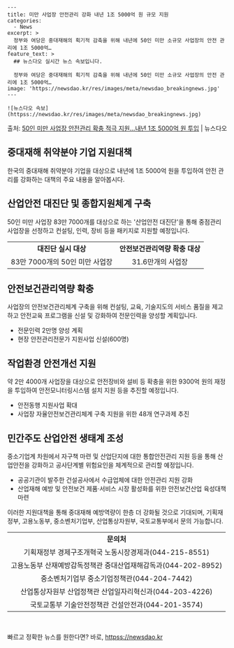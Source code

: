     ---
    title: 미만 사업장 안전관리 강화 내년 1조 5000억 원 규모 지원
    categories:
      - News
    excerpt: >
      정부와 여당은 중대재해의 획기적 감축을 위해 내년에 50인 미만 소규모 사업장의 안전 관리에 1조 5000억…
    feature_text: >
      ## 뉴스다오 실시간 뉴스 속보입니다.
    
      정부와 여당은 중대재해의 획기적 감축을 위해 내년에 50인 미만 소규모 사업장의 안전 관리에 1조 5000억…
    image: 'https://newsdao.kr/res/images/meta/newsdao_breakingnews.jpg'
    ---
    
    ![뉴스다오 속보](httpss://newsdao.kr/res/images/meta/newsdao_breakingnews.jpg)

<p>출처: <a href="httpss://newsdao.kr/2883" rel="dofollow">50인 미만 사업장 안전관리 확충 적극 지원…내년 1조 5000억 원 투입</a> | 뉴스다오</p>

<h2 data-ke-size="size26">중대재해 취약분야 기업 지원대책</h2>
<p data-ke-size="size16">한국의 중대재해 취약분야 기업을 대상으로 내년에 1조 5000억 원을 투입하여 안전 관리를 강화하는 대책의 주요 내용을 알아봅시다.</p>

<h2 data-ke-size="size24">산업안전 대진단 및 종합지원체계 구축</h2>
<p data-ke-size="size16">50인 미만 사업장 83만 7000개를 대상으로 하는 '산업안전 대진단'을 통해 중점관리 사업장을 선정하고 컨설팅, 인력, 장비 등을 패키지로 지원할 예정입니다.</p>
<table>
    <tr>
        <td style="text-align: center; height: 17px;"><b>대진단 실시 대상</b></td>
        <td style="text-align: center; height: 17px;"><b>안전보건관리역량 확충 대상</b></td>
    </tr>
    <tr>
        <td style="text-align: center; height: 17px;">83만 7000개의 50인 미만 사업장</td>
        <td style="text-align: center; height: 17px;">31.6만개의 사업장</td>
    </tr>
</table>

<h2 data-ke-size="size24">안전보건관리역량 확충</h2>
<p data-ke-size="size16">사업장의 안전보건관리체계 구축을 위해 컨설팅, 교육, 기술지도의 서비스 품질을 제고하고 안전교육 프로그램을 신설 및 강화하여 전문인력을 양성할 계획입니다.</p>
<ul>
    <li>전문인력 2만명 양성 계획</li>
    <li>현장 안전관리전문가 지원사업 신설(600명)</li>
</ul>

<h2 data-ke-size="size24">작업환경 안전개선 지원</h2>
<p data-ke-size="size16">약 2만 4000개 사업장을 대상으로 안전장비와 설비 등 확충을 위한 9300억 원의 재정을 투입하여 안전모니터링시스템 설치 지원 등을 추진할 예정입니다.</p>
<ul>
    <li>안전동행 지원사업 확대</li>
    <li>사업장 자율안전보건관리체계 구축 지원을 위한 48개 연구과제 추진</li>
</ul>

<h2 data-ke-size="size24">민간주도 산업안전 생태계 조성</h2>
<p data-ke-size="size16">중소기업계 차원에서 자구책 마련 및 산업단지에 대한 통합안전관리 지원 등을 통해 산업안전을 강화하고 공사단계별 위험요인을 체계적으로 관리할 예정입니다.</p>
<ul>
    <li>공공기관이 발주한 건설공사에서 수급업체에 대한 안전관리 지원 강화</li>
    <li>산업재해 예방 및 안전보건 제품·서비스 시장 활성화를 위한 안전보건산업 육성대책 마련</li>
</ul>

<p data-ke-size="size16">이러한 지원대책을 통해 중대재해 예방역량이 한층 더 강화될 것으로 기대되며, 기획재정부, 고용노동부, 중소벤처기업부, 산업통상자원부, 국토교통부에서 문의 가능합니다.</p>
<table>
    <tr>
        <td style="text-align: center; height: 17px;"><b>문의처</b></td>
    </tr>
    <tr>
        <td style="text-align: center; height: 17px;">기획재정부 경제구조개혁국 노동시장경제과(044-215-8551)</td>
    </tr>
    <tr>
        <td style="text-align: center; height: 17px;">고용노동부 산재예방감독정책관 중대산업재해감독과(044-202-8952)</td>
    </tr>
    <tr>
        <td style="text-align: center; height: 17px;">중소벤처기업부 중소기업정책관(044-204-7442)</td>
    </tr>
    <tr>
        <td style="text-align: center; height: 17px;">산업통상자원부 산업정책관 산업일자리혁신과(044-203-4226)</td>
    </tr>
    <tr>
        <td style="text-align: center; height: 17px;">국토교통부 기술안전정책관 건설안전과(044-201-3574)</td>
    </tr>
</table>
<p data-ke-size="size16">&nbsp;</p> 

빠르고 정확한 뉴스를 원한다면? 바로, <a href="httpss://newsdao.kr" rel="dofollow">httpss://newsdao.kr</a>


    
